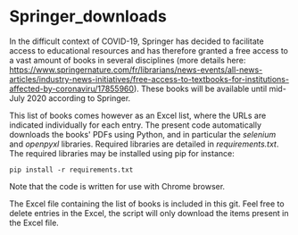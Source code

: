 # Springer_downloads
In the difficult context of COVID-19, Springer has decided to facilitate access to educational resources and has therefore granted a free access to a vast amount of books in several disciplines (more details here: https://www.springernature.com/fr/librarians/news-events/all-news-articles/industry-news-initiatives/free-access-to-textbooks-for-institutions-affected-by-coronaviru/17855960). These books will be available until mid-July 2020 according to Springer.

This list of books comes however as an Excel list, where the URLs are indicated individually for each entry. The present code automatically downloads the books' PDFs using Python, and in particular the _selenium_ and _openpyxl_ libraries. Required libraries are detailed in _requirements.txt_. The required libraries may be installed using pip for instance:

```
pip install -r requirements.txt
```

Note that the code is written for use with Chrome browser.

The Excel file containing the list of books is included in this git. Feel free to delete entries in the Excel, the script will only download the items present in the Excel file.
